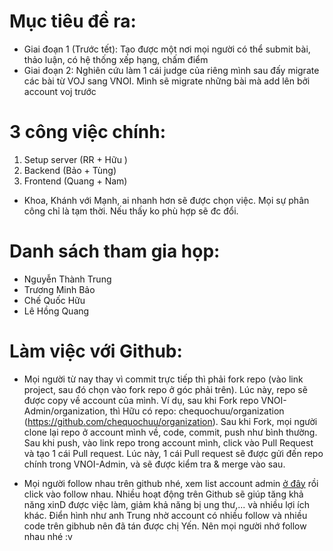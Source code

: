 Mục tiêu đề ra:
===============
- Giai đoạn 1 (Trước tết): Tạo được một nơi mọi người có thể submit bài, thảo luận, có hệ thống xếp hạng, chấm điểm
- Giai đoạn 2: Nghiên cứu làm 1 cái judge của riêng mình sau đấy migrate các bài từ VOJ sang VNOI. Mình sẽ migrate những bài mà add lên bởi account voj trước

3 công việc chính:
==================
1. Setup server (RR + Hữu )
2. Backend (Bảo + Tùng)
3. Frontend (Quang + Nam)

- Khoa, Khánh với Mạnh, ai nhanh hơn sẽ được chọn việc. Mọi sự phân công chỉ là tạm thời. Nếu thấy ko phù hợp sẽ đc đổi.

Danh sách tham gia họp:
=======================
- Nguyễn Thành Trung
- Trương Minh Bảo
- Chế Quốc Hữu
- Lê Hồng Quang


Làm việc với Github:
====================
- Mọi người từ nay thay vì commit trực tiếp thì phải fork repo (vào link project, sau đó chọn vào fork repo ở góc phải trên). Lúc này, repo sẽ được copy về account của mình. Ví dụ, sau khi Fork repo VNOI-Admin/organization, thì Hữu có repo: chequochuu/organization (https://github.com/chequochuu/organization). Sau khi Fork, mọi người clone lại repo ở account mình về, code, commit, push như bình thường. Sau khi push, vào link repo trong account mình, click vào Pull Request và tạo 1 cái Pull request. Lúc này, 1 cái Pull request sẽ được gửi đến repo chính trong VNOI-Admin, và sẽ được kiểm tra & merge vào sau.

- Mọi người follow nhau trên github nhé, xem list account admin [ở đây](https://github.com/VNOI-Admin/) rồi click vào follow nhau. Nhiều hoạt động trên Github sẽ giúp tăng khả năng xinD được việc làm, giảm khả năng bị ung thư,... và nhiều lợi ích khác. Điển hình như anh Trung nhờ account có nhiều follow và nhiều code trên gibhub nên đã tán được chị Yến. Nên mọi người nhớ follow nhau nhé :v
